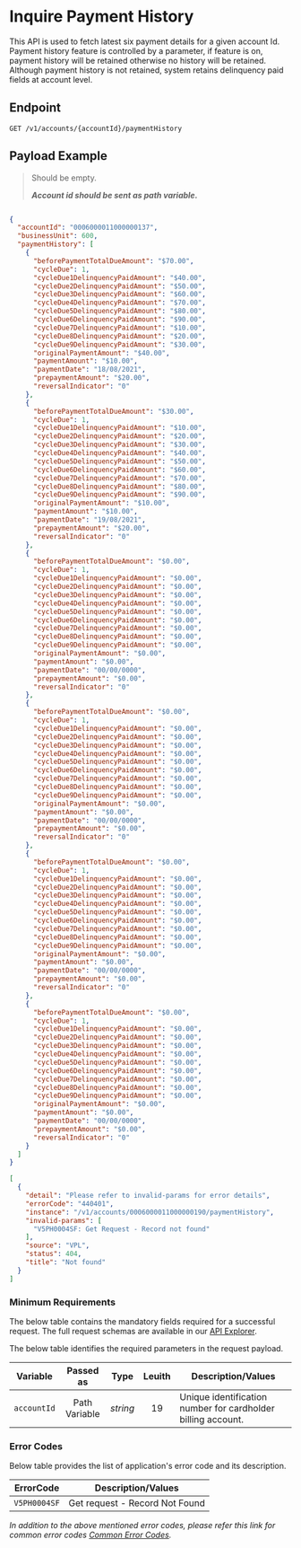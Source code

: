 # Inquire Payment History

This API is used to fetch latest six payment details for a given account Id. Payment history feature is controlled by a parameter, if feature is on, 
payment history will be retained otherwise no history will be retained. Although payment history is not retained, system retains delinquency paid fields at account level. 

## Endpoint

`GET /v1/accounts/{accountId}/paymentHistory`

## Payload Example

<!--
type: tab
titles: Request, Response, Error
-->

>Should be empty. 
>
>***Account id should be sent as path variable.***

<!--
type: tab
-->

```json

{
  "accountId": "0006000011000000137",
  "businessUnit": 600,
  "paymentHistory": [
    {
      "beforePaymentTotalDueAmount": "$70.00",
      "cycleDue": 1,
      "cycleDue1DelinquencyPaidAmount": "$40.00",
      "cycleDue2DelinquencyPaidAmount": "$50.00",
      "cycleDue3DelinquencyPaidAmount": "$60.00",
      "cycleDue4DelinquencyPaidAmount": "$70.00",
      "cycleDue5DelinquencyPaidAmount": "$80.00",
      "cycleDue6DelinquencyPaidAmount": "$90.00",
      "cycleDue7DelinquencyPaidAmount": "$10.00",
      "cycleDue8DelinquencyPaidAmount": "$20.00",
      "cycleDue9DelinquencyPaidAmount": "$30.00",
      "originalPaymentAmount": "$40.00",
      "paymentAmount": "$10.00",
      "paymentDate": "18/08/2021",
      "prepaymentAmount": "$20.00",
      "reversalIndicator": "0"
    },
    {
      "beforePaymentTotalDueAmount": "$30.00",
      "cycleDue": 1,
      "cycleDue1DelinquencyPaidAmount": "$10.00",
      "cycleDue2DelinquencyPaidAmount": "$20.00",
      "cycleDue3DelinquencyPaidAmount": "$30.00",
      "cycleDue4DelinquencyPaidAmount": "$40.00",
      "cycleDue5DelinquencyPaidAmount": "$50.00",
      "cycleDue6DelinquencyPaidAmount": "$60.00",
      "cycleDue7DelinquencyPaidAmount": "$70.00",
      "cycleDue8DelinquencyPaidAmount": "$80.00",
      "cycleDue9DelinquencyPaidAmount": "$90.00",
      "originalPaymentAmount": "$10.00",
      "paymentAmount": "$10.00",
      "paymentDate": "19/08/2021",
      "prepaymentAmount": "$20.00",
      "reversalIndicator": "0"
    },
    {
      "beforePaymentTotalDueAmount": "$0.00",
      "cycleDue": 1,
      "cycleDue1DelinquencyPaidAmount": "$0.00",
      "cycleDue2DelinquencyPaidAmount": "$0.00",
      "cycleDue3DelinquencyPaidAmount": "$0.00",
      "cycleDue4DelinquencyPaidAmount": "$0.00",
      "cycleDue5DelinquencyPaidAmount": "$0.00",
      "cycleDue6DelinquencyPaidAmount": "$0.00",
      "cycleDue7DelinquencyPaidAmount": "$0.00",
      "cycleDue8DelinquencyPaidAmount": "$0.00",
      "cycleDue9DelinquencyPaidAmount": "$0.00",
      "originalPaymentAmount": "$0.00",
      "paymentAmount": "$0.00",
      "paymentDate": "00/00/0000",
      "prepaymentAmount": "$0.00",
      "reversalIndicator": "0"
    },
    {
      "beforePaymentTotalDueAmount": "$0.00",
      "cycleDue": 1,
      "cycleDue1DelinquencyPaidAmount": "$0.00",
      "cycleDue2DelinquencyPaidAmount": "$0.00",
      "cycleDue3DelinquencyPaidAmount": "$0.00",
      "cycleDue4DelinquencyPaidAmount": "$0.00",
      "cycleDue5DelinquencyPaidAmount": "$0.00",
      "cycleDue6DelinquencyPaidAmount": "$0.00",
      "cycleDue7DelinquencyPaidAmount": "$0.00",
      "cycleDue8DelinquencyPaidAmount": "$0.00",
      "cycleDue9DelinquencyPaidAmount": "$0.00",
      "originalPaymentAmount": "$0.00",
      "paymentAmount": "$0.00",
      "paymentDate": "00/00/0000",
      "prepaymentAmount": "$0.00",
      "reversalIndicator": "0"
    },
    {
      "beforePaymentTotalDueAmount": "$0.00",
      "cycleDue": 1,
      "cycleDue1DelinquencyPaidAmount": "$0.00",
      "cycleDue2DelinquencyPaidAmount": "$0.00",
      "cycleDue3DelinquencyPaidAmount": "$0.00",
      "cycleDue4DelinquencyPaidAmount": "$0.00",
      "cycleDue5DelinquencyPaidAmount": "$0.00",
      "cycleDue6DelinquencyPaidAmount": "$0.00",
      "cycleDue7DelinquencyPaidAmount": "$0.00",
      "cycleDue8DelinquencyPaidAmount": "$0.00",
      "cycleDue9DelinquencyPaidAmount": "$0.00",
      "originalPaymentAmount": "$0.00",
      "paymentAmount": "$0.00",
      "paymentDate": "00/00/0000",
      "prepaymentAmount": "$0.00",
      "reversalIndicator": "0"
    },
    {
      "beforePaymentTotalDueAmount": "$0.00",
      "cycleDue": 1,
      "cycleDue1DelinquencyPaidAmount": "$0.00",
      "cycleDue2DelinquencyPaidAmount": "$0.00",
      "cycleDue3DelinquencyPaidAmount": "$0.00",
      "cycleDue4DelinquencyPaidAmount": "$0.00",
      "cycleDue5DelinquencyPaidAmount": "$0.00",
      "cycleDue6DelinquencyPaidAmount": "$0.00",
      "cycleDue7DelinquencyPaidAmount": "$0.00",
      "cycleDue8DelinquencyPaidAmount": "$0.00",
      "cycleDue9DelinquencyPaidAmount": "$0.00",
      "originalPaymentAmount": "$0.00",
      "paymentAmount": "$0.00",
      "paymentDate": "00/00/0000",
      "prepaymentAmount": "$0.00",
      "reversalIndicator": "0"
    }
  ]
}
```

<!--
type: tab
-->

```json
[
  {
    "detail": "Please refer to invalid-params for error details",
    "errorCode": "440401",
    "instance": "/v1/accounts/0006000011000000190/paymentHistory",
    "invalid-params": [
      "V5PH0004SF: Get Request - Record not found"
    ],
    "source": "VPL",
    "status": 404,
    "title": "Not found"
  }
]
```

<!-- type: tab-end -->

### Minimum Requirements

The below table contains the mandatory fields required for a successful request. The full request schemas are available in our [API Explorer](../api/?type=get&path=/v1/accounts/{accountId}/paymentHistory).

The below table identifies the required parameters in the request payload.

| Variable | Passed as | Type | Leuith | Description/Values |
| -------- | :-------: | :--: | :------------: | ------------------ |
| `accountId` | Path Variable | *string* | 19 | Unique identification number for cardholder billing account. |

### Error Codes

Below table provides the list of application's error code and its description.

| ErrorCode |  Description/Values |
| --------  | ------------------ |
| `V5PH0004SF` | Get request - Record Not Found |

*In addition to the above mentioned error codes, please refer this link for common error codes [Common Error Codes](?path=docs/Common_Error_Code.md).*
